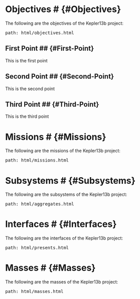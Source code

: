 # Objectives # {#Objectives}
The following are the objectives of the Kepler13b project:
<pre class=include>path: html/objectives.html</pre>

## First Point ## {#First-Point}
This is the first point

## Second Point ## {#Second-Point}
This is the second point

## Third Point ## {#Third-Point}
This is the third point

# Missions # {#Missions}
The following are the missions of the Kepler13b project:
<pre class=include>path: html/missions.html</pre>

# Subsystems # {#Subsystems}
The following are the subsystems of the Kepler13b project:
<pre class=include>path: html/aggregates.html</pre>

# Interfaces # {#Interfaces}
The following are the interfaces of the Kepler13b project:
<pre class=include>path: html/presents.html</pre>

# Masses # {#Masses}
The following are the masses of the Kepler13b project:
<pre class=include>path: html/masses.html</pre>
